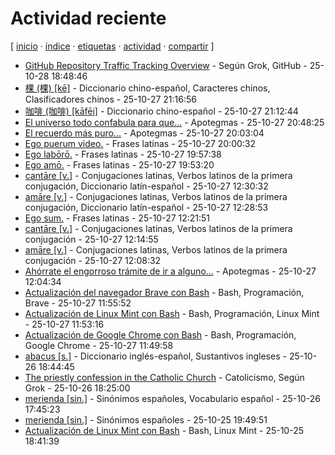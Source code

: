 # Actividad reciente
[ [inicio](https://github.com/jucardus/jucardus.github.io/blob/main/index.md) · [índice](https://github.com/jucardus/jucardus.github.io/blob/main/indice.md) · [etiquetas](https://github.com/jucardus/jucardus.github.io/blob/main/etiquetas.md) · [actividad](https://github.com/jucardus/jucardus.github.io/blob/main/actividad.md) · [compartir](https://x.com/intent/tweet?text=Actividad%20reciente%20%E2%80%94%20%C3%8Dndices%2C%20Actividad%0A%0ALista%20de%20las%20entradas%20del%20repositorio%20a%20medida%20que%20son%20creadas%2C%20con%20las%20m%C3%A1s%20recientes%20a%20la%20cabeza.%0A%0A%E2%86%92%20https%3A%2F%2Fgithub.com%2Fjucardus%2Fjucardus.github.io%2Fblob%2Fmain%2Factividad.md%0A%0A%23actividad_jucardus%0A%23indices_jucardus) ]

* [GitHub Repository Traffic Tracking Overview](https://github.com/jucardus/jucardus.github.io/blob/main/g/i/t/github-repository-traffic-tracking-overview.md) - Según Grok, GitHub - 25-10-28 18:48:46
* [棵 (棵) [kē]](https://github.com/jucardus/jucardus.github.io/blob/main/k/e/1/ke1-26869.md) - Diccionario chino-español, Caracteres chinos, Clasificadores chinos - 25-10-27 21:16:56
* [咖啡 (咖啡) [kāfēi]](https://github.com/jucardus/jucardus.github.io/blob/main/k/a/1/ka1-fei1.md) - Diccionario chino-español - 25-10-27 21:12:44
* [El universo todo confabula para que...](https://github.com/jucardus/jucardus.github.io/blob/main/e/l/u/el-universo-todo-confabula-para-que.md) - Apotegmas - 25-10-27 20:48:25
* [El recuerdo más puro...](https://github.com/jucardus/jucardus.github.io/blob/main/e/l/r/el-recuerdo-mas-puro.md) - Apotegmas - 25-10-27 20:03:04
* [Ego puerum video.](https://github.com/jucardus/jucardus.github.io/blob/main/e/g/o/ego-puerum-video.md) - Frases latinas - 25-10-27 20:00:32
* [Ego labōrō.](https://github.com/jucardus/jucardus.github.io/blob/main/e/g/o/ego-laboro.md) - Frases latinas - 25-10-27 19:57:38
* [Ego amō.](https://github.com/jucardus/jucardus.github.io/blob/main/e/g/o/ego-amo.md) - Frases latinas - 25-10-27 19:53:20
* [cantāre [v.]](https://github.com/jucardus/jucardus.github.io/blob/main/c/a/n/cantare-v.md) - Conjugaciones latinas, Verbos latinos de la primera conjugación, Diccionario latín-español - 25-10-27 12:30:32
* [amāre [v.]](https://github.com/jucardus/jucardus.github.io/blob/main/a/m/a/amare-v.md) - Conjugaciones latinas, Verbos latinos de la primera conjugación, Diccionario latín-español - 25-10-27 12:28:53
* [Ego sum.](https://github.com/jucardus/jucardus.github.io/blob/main/e/g/o/ego-sum.md) - Frases latinas - 25-10-27 12:21:51
* [cantāre [v.]](https://github.com/jucardus/jucardus.github.io/blob/main/c/a/n/cantare-v.md) - Conjugaciones latinas, Verbos latinos de la primera conjugación - 25-10-27 12:14:55
* [amāre [v.]](https://github.com/jucardus/jucardus.github.io/blob/main/a/m/a/amare-v.md) - Conjugaciones latinas, Verbos latinos de la primera conjugación - 25-10-27 12:08:32
* [Ahórrate el engorroso trámite de ir a alguno...](https://github.com/jucardus/jucardus.github.io/blob/main/a/h/o/ahorrate-el-engorroso-tramite-de-ir.md) - Apotegmas - 25-10-27 12:04:34
* [Actualización del navegador Brave con Bash](https://github.com/jucardus/jucardus.github.io/blob/main/a/c/t/actualizacion-del-navegador-brave-con-bash.md) - Bash, Programación, Brave - 25-10-27 11:55:52
* [Actualización de Linux Mint con Bash](https://github.com/jucardus/jucardus.github.io/blob/main/a/c/t/actualizacion-de-linux-mint-con-bash.md) - Bash, Programación, Linux Mint - 25-10-27 11:53:16
* [Actualización de Google Chrome con Bash](https://github.com/jucardus/jucardus.github.io/blob/main/a/c/t/actualizacion-de-google-chrome-con-bash.md) - Bash, Programación, Google Chrome - 25-10-27 11:49:58
* [abacus [s.]](https://github.com/jucardus/jucardus.github.io/blob/main/a/b/a/abacus-s.md) - Diccionario inglés-español, Sustantivos ingleses - 25-10-26 18:44:45
* [The priestly confession in the Catholic Church](https://github.com/jucardus/jucardus.github.io/blob/main/t/h/e/the-priestly-confession-in-the-catholic-church.md) - Catolicismo, Según Grok - 25-10-26 18:25:00
* [merienda [sin.]](https://github.com/jucardus/jucardus.github.io/blob/main/m/e/r/merienda-sin.md) - Sinónimos españoles, Vocabulario español - 25-10-26 17:45:23
* [merienda [sin.]](https://github.com/jucardus/jucardus.github.io/blob/main/m/e/r/merienda-sin.md) - Sinónimos españoles - 25-10-25 19:49:51
* [Actualización de Linux Mint con Bash](https://github.com/jucardus/jucardus.github.io/blob/main/a/c/t/actualizacion-de-linux-mint-con-bash.md) - Bash, Linux Mint - 25-10-25 18:41:39
